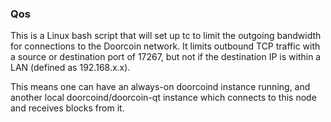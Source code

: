### Qos ###

This is a Linux bash script that will set up tc to limit the outgoing bandwidth for connections to the Doorcoin network. It limits outbound TCP traffic with a source or destination port of 17267, but not if the destination IP is within a LAN (defined as 192.168.x.x).

This means one can have an always-on doorcoind instance running, and another local doorcoind/doorcoin-qt instance which connects to this node and receives blocks from it.
